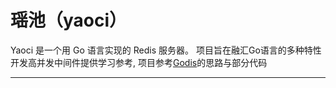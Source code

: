 # 瑶池（yaoci）

Yaoci 是一个用 Go 语言实现的 Redis 服务器。 项目旨在融汇Go语言的多种特性开发高并发中间件提供学习参考,
项目参考[Godis](https://github.com/HDT3213/godis)的思路与部分代码

----
 
